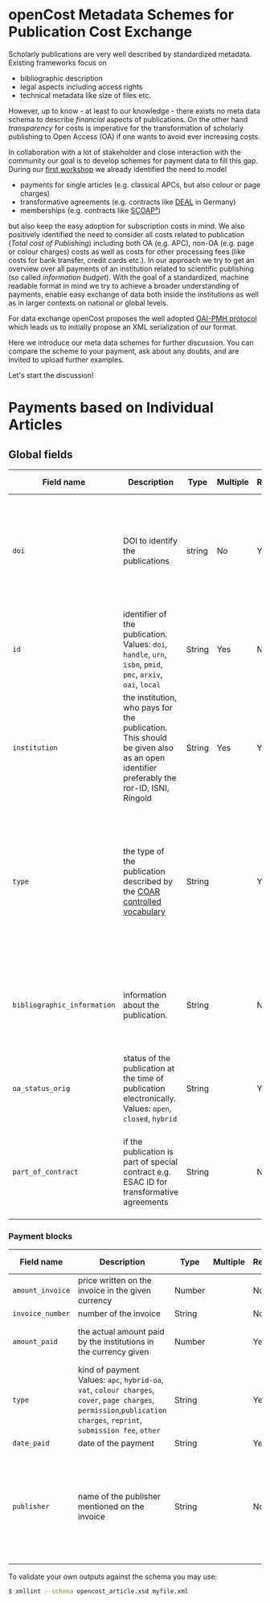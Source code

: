 ﻿# openCost Metadata Schemes for Publication Cost Exchange

Scholarly publications are very well described by standardized metadata.
Existing frameworks focus on 

- bibliographic description
- legal aspects including access rights
- technical metadata like size of files etc.

However, up to know - at least to our knowledge - there exists no meta data
schema to describe _financial_ aspects of publications. On the other hand
_transparency_ for costs is imperative for the transformation of scholarly
publishing to Open Access (OA) if one wants to avoid ever increasing costs.

In collaboration with a lot of stakeholder and close interaction with the
community our goal is to develop schemes for payment data to fill this gap.
During our [first workshop](https://indico.desy.de/event/35620) we already
identified the need to model 

- payments for single articles (e.g. classical APCs, but also colour or page
  charges)
- transformative agreements (e.g. contracts like [DEAL](https://www.projekt-deal.de/about-deal/) in Germany)
- memberships (e.g. contracts like [SCOAP³](https://scoap3.org/))

but also keep the easy adoption for subscription costs in mind. We also
positively identified the need to consider all costs related to publication (_Total cost of
Publishing_) including both OA (e.g. APC), non-OA (e.g. page or colour charges)
costs as well as costs for other processing fees (like costs for bank transfer,
credit cards etc.). In our approach we try to get an overview over all payments
of an institution related to scientific publishing (so called _information
budget_). With the goal of a standardized, machine readable format in mind we
try to achieve a broader understanding of payments, enable easy exchange of data
both inside the institutions as well as in larger contexts on national or global
levels.

For data exchange openCost proposes the well adopted
[OAI-PMH protocol](https://www.openarchives.org/pmh/) which leads us to
initially propose an XML serialization of our format.

Here we  introduce our meta data schemes for further discussion. You can compare
the scheme to your payment, ask about any doubts, and are invited to upload
further examples.

Let's start the discussion!

# Payments based on Individual Articles

## Global fields

| **Field name**              | **Description**                                                                                                                       | **Type** | **Multiple** | **Required** | **Value Required** | **Remarks**                                                                                                                                                                          |
|-----------------------------|---------------------------------------------------------------------------------------------------------------------------------------|----------|--------------|--------------|--------------------|--------------------------------------------------------------------------------------------------------------------------------------------------------------------------------------|
| `doi`                       | DOI to identify the publications                                                                                                      | string   | No           | Yes          | No                 | Preferably the DOI mentioned on the publication (Version of record). If no identifier exist, it has to be an empty field.                                                            |
| `id`                        | identifier of the publication. Values: `doi`, `handle`, `urn`, `isbn`, `pmid`,  `pmc`, `arxiv`, `oai`, `local`                        | String   | Yes          | No           | No                 | Specified if PID, Name or anything else                                                                                                                                              |
| `institution`               | the institution, who pays for the  publication. This should be given also as  an open identifier preferably the ror-ID, ISNI, Ringold | String   | Yes          | Yes          | Yes                |                                                                                                                                                                                      |
| `type`                      | the type of the publication described by the [COAR controlled vocabulary](https://vocabularies.coar-repositories.org/resource_types/) | String   |              | Yes          | Yes                | This field explains the type of the publication, how the reporting institutions categorize it. Maybe this will differ from the type mentioned by  publisher, databases or elsewhere. |
| `bibliographic_information` | information about the publication.                                                                                                    | String   |              | No/Yes       | No                 | This field is mandatory if no identifier exists, otherwise it is optional. Structured as DC or (better) Datacite.                                                                    |
| `oa_status_orig`            | status of the publication at the time of publication electronically. Values: `open`, `closed`, `hybrid`                               | String   |              | Yes          | Yes                |                                                                                                                                                                                      |
| `part_of_contract`          | if the publication is part of special contract e.g. ESAC ID for transformative agreements                                             | String   |              | No           | No                 | e.g. a transformative agreement, a membership, central invoicing, community publication models etc.                                                                                  |


### Payment blocks

| **Field name**   | **Description**                                                                                                                                                         | **Type** | **Multiple** | **Required** | **Value Required** | **Remarks**                                                                                 |
|------------------|-------------------------------------------------------------------------------------------------------------------------------------------------------------------------|----------|--------------|--------------|--------------------|---------------------------------------------------------------------------------------------|
| `amount_invoice` | price written on the invoice in the given currency                                                                                                                      | Number   |              | No           | No                 | float                                                                                       |
| `invoice_number` | number of the invoice                                                                                                                                                   | String   |              | No           | No                 |                                                                                             |
| `amount_paid`    | the actual amount paid by the institutions in the currency given                                                                                                        | Number   |              | Yes          | Yes                | One entry for each payment, can be                                                          |
| `type`           | kind of payment  Values: `apc`, `hybrid-oa`, `vat`, `colour charges`, `cover`, `page charges`, `permission`,`publication charges`, `reprint`, `submission fee`, `other` | String   |              | Yes          | Yes                | controlled vocabulary                                                                       |
| `date_paid`      | date of the payment                                                                                                                                                     | String   |              | Yes          | Yes                | `YYYY-MM-DD`                                                                                |
| `publisher`      | name of the publisher mentioned on the invoice                                                                                                                          | String   |              | No           | No                 | might not be the actual publisher, but also e.g. a service provider from an other publisher |

To validate your own outputs against the schema you may use:

```bash
$ xmllint --schema opencost_article.xsd myfile.xml
```

<!-- vim: spell spelllang=en_gb bomb tw=0
-->

